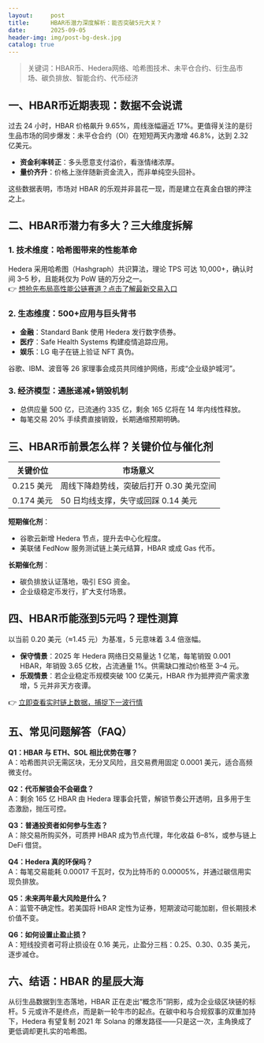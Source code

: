 ```yaml
---
layout:     post
title:      HBAR币潜力深度解析：能否突破5元大关？
date:       2025-09-05
header-img: img/post-bg-desk.jpg
catalog: true
---
```


> 关键词：HBAR币、Hedera网络、哈希图技术、未平仓合约、衍生品市场、碳负排放、智能合约、代币经济

## 一、HBAR币近期表现：数据不会说谎

过去 24 小时，HBAR 价格飙升 9.65%，周线涨幅逼近 17%。更值得关注的是衍生品市场的同步爆发：未平仓合约（OI）在短短两天内激增 46.8%，达到 2.32 亿美元。  
- **资金利率转正**：多头愿意支付溢价，看涨情绪浓厚。  
- **量价齐升**：价格上涨伴随新资金流入，而非单纯空头回补。  

这些数据表明，市场对 HBAR 的乐观并非昙花一现，而是建立在真金白银的押注之上。

## 二、HBAR币潜力有多大？三大维度拆解

### 1. 技术维度：哈希图带来的性能革命  
Hedera 采用哈希图（Hashgraph）共识算法，理论 TPS 可达 10,000+，确认时间 3–5 秒，且能耗仅为 PoW 链的万分之一。  
👉 [想抢先布局高性能公链赛道？点击了解最新交易入口](https://okxdog.com/)

### 2. 生态维度：500+应用与巨头背书  
- **金融**：Standard Bank 使用 Hedera 发行数字债券。  
- **医疗**：Safe Health Systems 构建疫情追踪应用。  
- **娱乐**：LG 电子在链上验证 NFT 真伪。  

谷歌、IBM、波音等 26 家理事会成员共同维护网络，形成“企业级护城河”。

### 3. 经济模型：通胀递减+销毁机制  
- 总供应量 500 亿，已流通约 335 亿，剩余 165 亿将在 14 年内线性释放。  
- 每笔交易 20% 手续费直接销毁，长期通缩预期明确。  

## 三、HBAR币前景怎么样？关键价位与催化剂

| 关键价位 | 市场意义 |
| --- | --- |
| 0.215 美元 | 周线下降趋势线，突破后打开 0.30 美元空间 |
| 0.174 美元 | 50 日均线支撑，失守或回踩 0.14 美元 |

**短期催化剂**：  
- 谷歌云新增 Hedera 节点，提升去中心化程度。  
- 美联储 FedNow 服务测试链上美元结算，HBAR 或成 Gas 代币。  

**长期催化剂**：  
- 碳负排放认证落地，吸引 ESG 资金。  
- 企业级稳定币发行，扩大支付场景。  

## 四、HBAR币能涨到5元吗？理性测算

以当前 0.20 美元（≈1.45 元）为基准，5 元意味着 3.4 倍涨幅。  
- **保守情景**：2025 年 Hedera 网络日交易量达 1 亿笔，每笔销毁 0.001 HBAR，年销毁 3.65 亿枚，占流通量 1%。供需缺口推动价格至 3–4 元。  
- **乐观情景**：若企业稳定币规模突破 100 亿美元，HBAR 作为抵押资产需求激增，5 元并非天方夜谭。  

👉 [立即查看实时链上数据，捕捉下一波行情](https://okxdog.com/)

## 五、常见问题解答（FAQ）

**Q1：HBAR 与 ETH、SOL 相比优势在哪？**  
A：哈希图共识无需区块，无分叉风险，且交易费用固定 0.0001 美元，适合高频微支付。

**Q2：代币解锁会不会砸盘？**  
A：剩余 165 亿 HBAR 由 Hedera 理事会托管，解锁节奏公开透明，且多用于生态激励，抛压可控。

**Q3：普通投资者如何参与生态？**  
A：除交易所购买外，可质押 HBAR 成为节点代理，年化收益 6–8%，或参与链上 DeFi 借贷。

**Q4：Hedera 真的环保吗？**  
A：每笔交易能耗 0.00017 千瓦时，仅为比特币的 0.00005%，并通过碳信用实现负排放。

**Q5：未来两年最大风险是什么？**  
A：监管不确定性。若美国将 HBAR 定性为证券，短期波动可能加剧，但长期技术价值不变。

**Q6：如何设置止盈止损？**  
A：短线投资者可将止损设在 0.16 美元，止盈分三档：0.25、0.30、0.35 美元，逐步减仓。

## 六、结语：HBAR 的星辰大海

从衍生品数据到生态落地，HBAR 正在走出“概念币”阴影，成为企业级区块链的标杆。5 元或许不是终点，而是新一轮牛市的起点。在碳中和与合规叙事的双重加持下，Hedera 有望复制 2021 年 Solana 的爆发路径——只是这一次，主角换成了更低调却更扎实的哈希图。